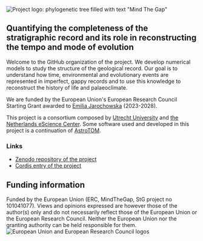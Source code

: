 ![Project logo: phylogenetic tree filled with text "Mind The 
Gap"](https://github.com/MindTheGap-ERC/.github/blob/master/figs/logo_tree_horizontal_ERC_square.png)

## Quantifying the completeness of the stratigraphic record and its role in reconstructing the tempo and mode of evolution 
Welcome to the GitHub organization of the project. 
We develop numerical models to study the structure of the geological record.
Our goal is to understand how time, environmental and evolutionary events are represented in imperfect, gappy records and to use this knowledge to reconstruct the history of life and palaeoclimate.

We are funded by the European Union's European Research Council Starting Grant awarded to [Emilia Jarochowska](https://www.uu.nl/staff/EBJarochowska) (2023-2028).

This project is a consortium composed by [Utrecht University](https://www.uu.nl/en/research/department-of-earth-sciences) and [the Netherlands eScience Center](https://www.esciencecenter.nl/). Some software used and developed in this project is a continuation of [AstroTOM](https://github.com/astro-turing).

### Links
- [Zenodo repository of the project](https://zenodo.org/communities/mindthegap/)
- [Cordis entry of the project](https://cordis.europa.eu/project/id/101041077)

## Funding information
Funded by the European Union (ERC, MindTheGap, StG project no 101041077). Views and opinions expressed are however those of the author(s) only and do not necessarily reflect those of the European Union or the European Research Council. Neither the European Union nor the granting authority can be held responsible for them.
![European Union and European Research Council logos](https://erc.europa.eu/sites/default/files/2023-06/LOGO_ERC-FLAG_FP.png)
